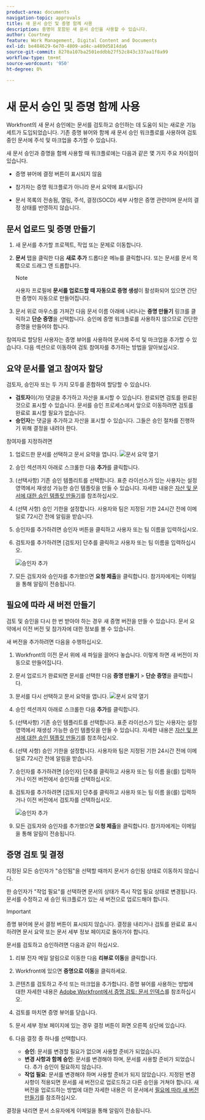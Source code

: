 ```yaml
---
product-area: documents
navigation-topic: approvals
title: 새 문서 승인 및 증명 함께 사용
description: 증명이 포함된 새 문서 승인을 사용할 수 있습니다.
author: Courtney
feature: Work Management, Digital Content and Documents
exl-id: be484629-6e70-4809-ad4c-a489d5814da6
source-git-commit: 8270a107ba2501eddbb27f52c843c337aa1f8a99
workflow-type: tm+mt
source-wordcount: '950'
ht-degree: 0%

---
```


# 새 문서 승인 및 증명 함께 사용

Workfront의 새 문서 승인에는 문서를 검토하고 승인하는 데 도움이 되는 새로운 기능 세트가 도입되었습니다. 기존 증명 뷰어와 함께 새 문서 승인 워크플로를 사용하여 검토 중인 문서에 주석 및 마크업을 추가할 수 있습니다.

새 문서 승인과 증명을 함께 사용할 때 워크플로에는 다음과 같은 몇 가지 주요 차이점이 있습니다.

* 증명 뷰어에 결정 버튼이 표시되지 않음

* 참가자는 증명 워크플로가 아니라 문서 요약에 표시됩니다

* 문서 목록의 전송됨, 열림, 주석, 결정(SOCD) 세부 사항은 증명 관련이며 문서의 결정 상태를 반영하지 않습니다.

## 문서 업로드 및 증명 만들기

1. 새 문서를 추가할 프로젝트, 작업 또는 문제로 이동합니다.
1. **문서** 탭을 클릭한 다음 **새로 추가** 드롭다운 메뉴를 클릭합니다.
또는
문서를 문서 목록으로 드래그 앤 드롭합니다.

   >[!NOTE]
   >
   >사용자 프로필에 **문서를 업로드할 때 자동으로 증명 생성**&#x200B;이 활성화되어 있으면 간단한 증명이 자동으로 만들어집니다.

1. 문서 위로 마우스를 가져간 다음 문서 이름 아래에 나타나는 **증명 만들기** 링크를 클릭하고 **단순 증명**&#x200B;을 선택합니다. 승인에 증명 워크플로를 사용하지 않으므로 간단한 증명을 만들어야 합니다.

참여자로 할당된 사용자는 증명 뷰어를 사용하여 문서에 주석 및 마크업을 추가할 수 있습니다. 다음 섹션으로 이동하여 검토 참여자를 추가하는 방법을 알아보십시오.

## 요약 문서를 열고 참여자 할당

검토자, 승인자 또는 두 가지 모두를 혼합하여 할당할 수 있습니다.

* **검토자**&#x200B;이(가) 댓글을 추가하고 자산을 표시할 수 있습니다. 완료되면 검토를 완료된 것으로 표시할 수 있습니다. 문서를 승인 프로세스에서 앞으로 이동하려면 검토를 완료로 표시할 필요가 없습니다.
* **승인자**&#x200B;는 댓글을 추가하고 자산을 표시할 수 있습니다. 그들은 승인 절차를 진행하기 위해 결정을 내려야 한다.

참여자를 지정하려면

1. 업로드한 문서를 선택하고 문서 요약을 엽니다.
   ![문서 요약 열기](assets/open-doc-summary.png)

1. 승인 섹션까지 아래로 스크롤한 다음 **추가**&#x200B;를 클릭합니다.

1. (선택사항) 기존 승인 템플리트를 선택합니다. 표준 라이선스가 있는 사용자는 설정 영역에서 재생성 가능한 승인 템플릿을 만들 수 있습니다. 자세한 내용은 [자산 및 문서에 대한 승인 템플릿 만들기](/help/quicksilver/review-and-approve-work/document-reviews-and-approvals/manage-document-approvals/create-approval-template.md)를 참조하십시오.

1. (선택 사항) 승인 기한을 설정합니다. 사용자와 팀은 지정된 기한 24시간 전에 이메일로 72시간 전에 알림을 받습니다.

1. 승인자를 추가하려면 승인자 버튼을 클릭하고 사용자 또는 팀 이름을 입력하십시오.

1. 검토자를 추가하려면 [검토자] 단추를 클릭하고 사용자 또는 팀 이름을 입력하십시오.

   ![승인자 추가](assets/add-approvers.png)

1. 모든 검토자와 승인자를 추가했으면 **요청 제출**&#x200B;을 클릭합니다. 참가자에게는 이메일을 통해 알림이 전송됩니다.

## 필요에 따라 새 버전 만들기

검토 및 승인을 다시 한 번 받아야 하는 경우 새 증명 버전을 만들 수 있습니다.  <!-- and add the previous participants, new participants, or a mix of both. --> 문서 요약에서 이전 버전 및 참가자에 대한 정보를 볼 수 있습니다.

새 버전을 추가하려면 다음을 수행하십시오.

1. Workfront의 이전 문서 위에 새 파일을 끌어다 놓습니다. 이렇게 하면 새 버전이 자동으로 만들어집니다.

1. 문서 업로드가 완료되면 문서를 선택한 다음 **증명 만들기** > **단순 증명**&#x200B;을 클릭합니다.

1. 문서를 다시 선택하고 문서 요약을 엽니다.
   ![문서 요약 열기](assets/open-doc-summary.png)

1. 승인 섹션까지 아래로 스크롤한 다음 **추가**&#x200B;를 클릭합니다.

1. (선택사항) 기존 승인 템플리트를 선택합니다. 표준 라이선스가 있는 사용자는 설정 영역에서 재생성 가능한 승인 템플릿을 만들 수 있습니다. 자세한 내용은 [자산 및 문서에 대한 승인 템플릿 만들기](/help/quicksilver/review-and-approve-work/document-reviews-and-approvals/manage-document-approvals/create-approval-template.md)를 참조하십시오.

1. (선택 사항) 승인 기한을 설정합니다. 사용자와 팀은 지정된 기한 24시간 전에 이메일로 72시간 전에 알림을 받습니다.

1. 승인자를 추가하려면 [승인자] 단추를 클릭하고 사용자 또는 팀 이름 <span class="preview">을(를) 입력하거나 이전 버전에서 승인자를 선택하십시오.</span>

1. 검토자를 추가하려면 [검토자] 단추를 클릭하고 사용자 또는 팀 이름 <span class="preview">을(를) 입력하거나 이전 버전에서 검토자를 선택하십시오. </span>

   ![승인자 추가](assets/add-approvers.png)

1. 모든 검토자와 승인자를 추가했으면 **요청 제출**&#x200B;을 클릭합니다. 참가자에게는 이메일을 통해 알림이 전송됩니다.

<!-- add info about reusing previous participants once released -->


## 증명 검토 및 결정

지정된 모든 승인자가 &quot;승인됨&quot;을 선택할 때까지 문서가 승인됨 상태로 이동하지 않습니다.

한 승인자가 &quot;작업 필요&quot;를 선택하면 문서의 상태가 즉시 작업 필요 상태로 변경됩니다. 문서를 수정하고 새 승인 워크플로가 있는 새 버전으로 업로드해야 합니다.

>[!IMPORTANT]
>
>증명 뷰어에 문서 결정 버튼이 표시되지 않습니다. 결정을 내리거나 검토를 완료로 표시하려면 문서 요약 또는 문서 세부 정보 페이지로 돌아가야 합니다.

문서를 검토하고 승인하려면 다음과 같이 하십시오.

1. 리뷰 전자 메일 알림으로 이동한 다음 **리뷰로 이동**&#x200B;을 클릭합니다.

1. Workfront에 있으면 **증명으로 이동**&#x200B;을 클릭하세요.

1. 콘텐츠를 검토하고 주석 또는 마크업을 추가합니다. 증명 뷰어를 사용하는 방법에 대한 자세한 내용은 [Adobe Workfront에서 증명 검토: 문서 인덱스](/help/quicksilver/review-and-approve-work/proofing/reviewing-proofs-within-workfront/review-proofs-in-wf.md)를 참조하십시오.

1. 검토를 마치면 증명 뷰어를 닫습니다.

1. 문서 세부 정보 페이지에 있는 경우 결정 버튼이 화면 오른쪽 상단에 있습니다.

1. 다음 결정 중 하나를 선택합니다.

   * **승인**: 문서를 변경할 필요가 없으며 사용할 준비가 되었습니다.
   * **변경 사항과 함께 승인**: 문서를 변경해야 하며, 문서를 사용할 준비가 되었습니다. 추가 승인이 필요하지 않습니다.
   * **작업 필요**: 문서를 변경해야 하며 사용할 준비가 되지 않았습니다. 지정된 변경 사항이 적용되면 문서를 새 버전으로 업로드하고 다른 승인을 거쳐야 합니다. 새 버전을 업로드하는 방법에 대한 자세한 내용은 이 문서에서 [필요에 따라 새 버전 만들기](#create-a-new-version-as-needed)를 참조하십시오.

결정을 내리면 문서 소유자에게 이메일을 통해 알림이 전송됩니다.
